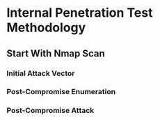 # Internal Penetration Test Methodology

## Start With Nmap Scan

### Initial Attack Vector

### Post-Compromise Enumeration

### Post-Compromise Attack

